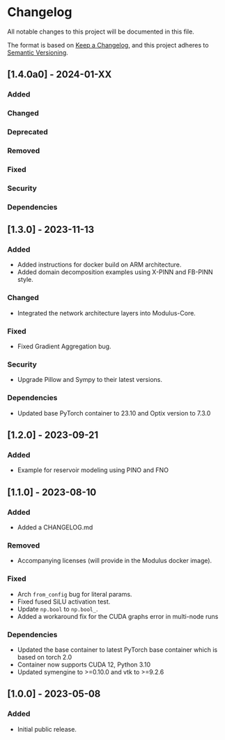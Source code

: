 <!-- markdownlint-disable MD024 -->
# Changelog

All notable changes to this project will be documented in this file.

The format is based on [Keep a Changelog](https://keepachangelog.com/en/1.0.0/),
and this project adheres to [Semantic Versioning](https://semver.org/spec/v2.0.0.html).

## [1.4.0a0] - 2024-01-XX

### Added

### Changed

### Deprecated

### Removed

### Fixed

### Security

### Dependencies

## [1.3.0] - 2023-11-13

### Added

- Added instructions for docker build on ARM architecture.
- Added domain decomposition examples using X-PINN and FB-PINN style.

### Changed

- Integrated the network architecture layers into Modulus-Core.

### Fixed

- Fixed Gradient Aggregation bug.

### Security

- Upgrade Pillow and Sympy to their latest versions.

### Dependencies

- Updated base PyTorch container to 23.10 and Optix version to 7.3.0

## [1.2.0] - 2023-09-21

### Added

- Example for reservoir modeling using PINO and FNO

## [1.1.0] - 2023-08-10

### Added

- Added a CHANGELOG.md

### Removed

- Accompanying licenses (will provide in the Modulus docker image).

### Fixed

- Arch `from_config` bug for literal params.
- Fixed fused SiLU activation test.
- Update `np.bool` to `np.bool_`.
- Added a workaround fix for the CUDA graphs error in multi-node runs

### Dependencies

- Updated the base container to latest PyTorch base container which is based on torch 2.0
- Container now supports CUDA 12, Python 3.10
- Updated symengine to >=0.10.0 and vtk to >=9.2.6

## [1.0.0] - 2023-05-08

### Added

- Initial public release.
